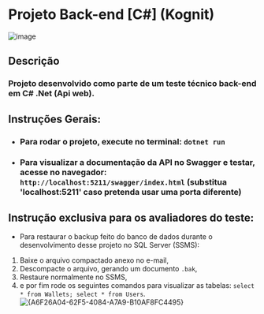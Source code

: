 # Projeto Back-end [C#] (Kognit)

![image](https://github.com/user-attachments/assets/937b275f-c2f0-4a88-af85-6f4471fe253a)

## Descrição

### Projeto desenvolvido como parte de um teste técnico back-end em C# .Net (Api web).

## Instruções Gerais:

- ### Para rodar o projeto, execute no terminal: `dotnet run`

- ### Para visualizar a documentação da API no Swagger e testar, acesse no navegador: `http://localhost:5211/swagger/index.html` (substitua 'localhost:5211' caso pretenda usar uma porta diferente)

## Instrução exclusiva para os avaliadores do teste:
  
- Para restaurar o backup feito do banco de dados durante o desenvolvimento desse projeto no SQL Server (SSMS):
  
1. Baixe o arquivo compactado anexo no e-mail,
2. Descompacte o arquivo, gerando um documento `.bak`,
3. Restaure normalmente no SSMS,
4. e por fim rode os seguintes comandos para visualizar as tabelas: `select * from Wallets; select * from Users`.
![{A6F26A04-62F5-4084-A7A9-B10AF8FC4495}](https://github.com/user-attachments/assets/507902a2-cdb8-4636-b9e7-18c64a017c3c)

